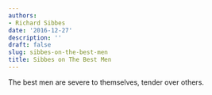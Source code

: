 ```yaml
---
authors:
- Richard Sibbes
date: '2016-12-27'
description: ''
draft: false
slug: sibbes-on-the-best-men
title: Sibbes on The Best Men
---
```

The best men are severe to themselves, tender over others.



